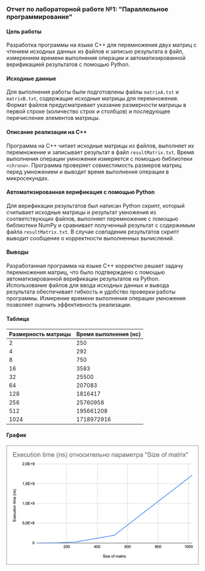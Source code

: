 ### Отчет по лабораторной работе №1: "Параллельное программирование"

#### Цель работы
Разработка программы на языке С++ для перемножения двух матриц с чтением исходных данных из файлов и записью результата в файл, измерением времени выполнения операции и автоматизированной верификацией результатов с помощью Python.

#### Исходные данные
Для выполнения работы были подготовлены файлы `matrixA.txt` и `matrixB.txt`, содержащие исходные матрицы для перемножения. Формат файлов предусматривает указание размерности матрицы в первой строке (количество строк и столбцов) и последующее перечисление элементов матрицы.

#### Описание реализации на С++
Программа на С++ читает исходные матрицы из файлов, выполняет их перемножение и записывает результат в файл `resultMatrix.txt`. Время выполнения операции умножения измеряется с помощью библиотеки `<chrono>`. Программа проверяет совместимость размеров матриц перед умножением и выводит время выполнения операции в микросекундах.

#### Автоматизированная верификация с помощью Python
Для верификации результатов был написан Python скрипт, который считывает исходные матрицы и результат умножения из соответствующих файлов, выполняет перемножение с помощью библиотеки NumPy и сравнивает полученный результат с содержимым файла `resultMatrix.txt`. В случае совпадения результатов скрипт выводит сообщение о корректности выполненных вычислений.

#### Выводы
Разработанная программа на языке С++ корректно решает задачу перемножения матриц, что было подтверждено с помощью автоматизированной верификации результатов на Python. Использование файлов для ввода исходных данных и вывода результата обеспечивает гибкость и удобство проверки работы программы. Измерение времени выполнения операции умножения позволяет оценить эффективность реализации.


#### Таблица
| Размерность матрицы | Время выполнения (нс) |
|---------------------|-----------------------|
| 2                   | 250                   |
| 4                   | 292                   |
| 8                   | 750                   |
| 16                  | 3583                  |
| 32                  | 25500                 |
| 64                  | 207083                |
| 128                 | 1816417               |
| 256                 | 25760958              |
| 512                 | 195661208             |
| 1024                | 1718972916            |

#### График
![График](img/plot.png)
